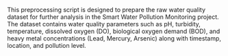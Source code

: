 This preprocessing script is designed to prepare the raw water quality dataset for further analysis in the Smart Water Pollution Monitoring project. The dataset contains water quality parameters such as pH, turbidity, temperature, dissolved oxygen (DO), biological oxygen demand (BOD), and heavy metal concentrations (Lead, Mercury, Arsenic) along with timestamp, location, and pollution level.
